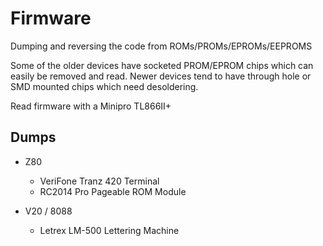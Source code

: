# Firmware

Dumping and reversing the code from ROMs/PROMs/EPROMs/EEPROMS

Some of the older devices have socketed PROM/EPROM chips which can easily be removed and read.
Newer devices tend to have through hole or SMD mounted chips which need desoldering.

Read firmware with a Minipro TL866II+ 

## Dumps

* Z80
    * VeriFone Tranz 420 Terminal
    * RC2014 Pro Pageable ROM Module

* V20 / 8088
    * Letrex LM-500 Lettering Machine

